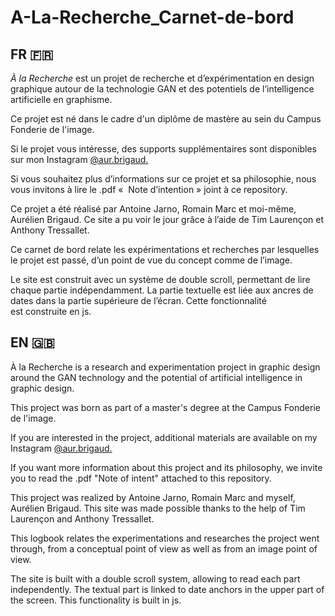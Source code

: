 # A-La-Recherche_Carnet-de-bord


## FR 🇫🇷

*À la Recherche* est un projet de recherche et d’expérimentation en design graphique autour de la technologie GAN et des potentiels de l’intelligence artificielle en graphisme.

Ce projet est né dans le cadre d'un diplôme de mastère au sein du Campus Fonderie de l'image.

Si le projet vous intéresse, des supports supplémentaires sont disponibles sur mon Instagram [@aur.brigaud.](https://www.instagram.com/aur.brigaud/)

Si vous souhaitez plus d’informations sur ce projet et sa philosophie, nous vous invitons à lire le .pdf «  Note d’intention » joint à ce repository.

Ce projet a été réalisé par Antoine Jarno, Romain Marc et moi-même, Aurélien Brigaud. Ce site a pu voir le jour grâce à l’aide de Tim Laurençon et Anthony Tressallet.


Ce carnet de bord relate les expérimentations et recherches par lesquelles le projet est passé, d’un point de vue du concept comme de l’image.


Le site est construit avec un système de double scroll, permettant de lire chaque partie indépendamment. La partie textuelle est liée aux ancres de dates dans la partie supérieure de l’écran. Cette fonctionnalité est construite en js.

## EN 🇬🇧 

À la Recherche is a research and experimentation project in graphic design around the GAN technology and the potential of artificial intelligence in graphic design.

This project was born as part of a master's degree at the Campus Fonderie de l'image.

If you are interested in the project, additional materials are available on my Instagram [@aur.brigaud.](https://www.instagram.com/aur.brigaud/)

If you want more information about this project and its philosophy, we invite you to read the .pdf "Note of intent" attached to this repository.


This project was realized by Antoine Jarno, Romain Marc and myself, Aurélien Brigaud. This site was made possible thanks to the help of Tim Laurençon and Anthony Tressallet.


This logbook relates the experimentations and researches the project went through, from a conceptual point of view as well as from an image point of view.


The site is built with a double scroll system, allowing to read each part independently. The textual part is linked to date anchors in the upper part of the screen. This functionality is built in js.
